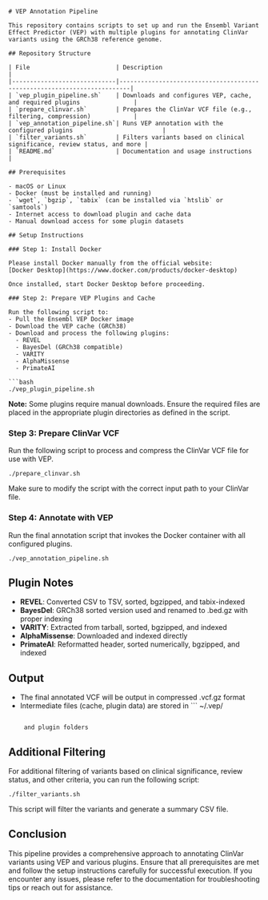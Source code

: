 ```
# VEP Annotation Pipeline

This repository contains scripts to set up and run the Ensembl Variant Effect Predictor (VEP) with multiple plugins for annotating ClinVar variants using the GRCh38 reference genome.

## Repository Structure

| File                        | Description                                                             |
|-----------------------------|-------------------------------------------------------------------------|
| `vep_plugin_pipeline.sh`    | Downloads and configures VEP, cache, and required plugins               |
| `prepare_clinvar.sh`        | Prepares the ClinVar VCF file (e.g., filtering, compression)            |
| `vep_annotation_pipeline.sh`| Runs VEP annotation with the configured plugins                         |
| `filter_variants.sh`        | Filters variants based on clinical significance, review status, and more |
| `README.md`                 | Documentation and usage instructions                                    |

## Prerequisites

- macOS or Linux
- Docker (must be installed and running)
- `wget`, `bgzip`, `tabix` (can be installed via `htslib` or `samtools`)
- Internet access to download plugin and cache data
- Manual download access for some plugin datasets

## Setup Instructions

### Step 1: Install Docker

Please install Docker manually from the official website:
[Docker Desktop](https://www.docker.com/products/docker-desktop)

Once installed, start Docker Desktop before proceeding.

### Step 2: Prepare VEP Plugins and Cache

Run the following script to:
- Pull the Ensembl VEP Docker image
- Download the VEP cache (GRCh38)
- Download and process the following plugins:
  - REVEL
  - BayesDel (GRCh38 compatible)
  - VARITY
  - AlphaMissense
  - PrimateAI

```bash
./vep_plugin_pipeline.sh
```

**Note:** Some plugins require manual downloads. Ensure the required files are placed in the appropriate plugin directories as defined in the script.

### Step 3: Prepare ClinVar VCF

Run the following script to process and compress the ClinVar VCF file for use with VEP.

```
./prepare_clinvar.sh
```

Make sure to modify the script with the correct input path to your ClinVar file.

### Step 4: Annotate with VEP

Run the final annotation script that invokes the Docker container with all configured plugins.

```
./vep_annotation_pipeline.sh
```

## Plugin Notes

- **REVEL**: Converted CSV to TSV, sorted, bgzipped, and tabix-indexed
- **BayesDel**: GRCh38 sorted version used and renamed to .bed.gz with proper indexing
- **VARITY**: Extracted from tarball, sorted, bgzipped, and indexed
- **AlphaMissense**: Downloaded and indexed directly
- **PrimateAI**: Reformatted header, sorted numerically, bgzipped, and indexed

## Output

- The final annotated VCF will be output in compressed .vcf.gz format
- Intermediate files (cache, plugin data) are stored in ```
  ~/.vep/
  ```

   and plugin folders

## Additional Filtering

For additional filtering of variants based on clinical significance, review status, and other criteria, you can run the following script:

```
./filter_variants.sh
```

This script will filter the variants and generate a summary CSV file.

## Conclusion

This pipeline provides a comprehensive approach to annotating ClinVar variants using VEP and various plugins. Ensure that all prerequisites are met and follow the setup instructions carefully for successful execution. If you encounter any issues, please refer to the documentation for troubleshooting tips or reach out for assistance.
